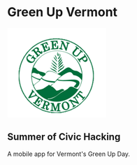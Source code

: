 # Green Up Vermont
![Alt](/assets/GreenupVermontlogo.png "Green Up Vermont Logo")

## Summer of Civic Hacking

A mobile app for Vermont's Green Up Day.



  


